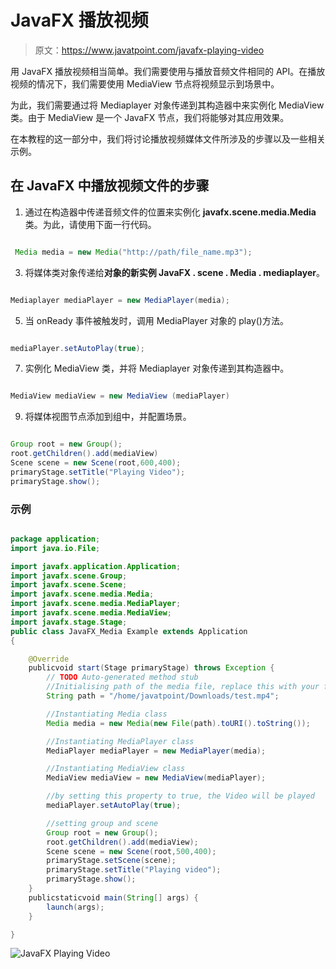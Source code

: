 # JavaFX 播放视频

> 原文：<https://www.javatpoint.com/javafx-playing-video>

用 JavaFX 播放视频相当简单。我们需要使用与播放音频文件相同的 API。在播放视频的情况下，我们需要使用 MediaView 节点将视频显示到场景中。

为此，我们需要通过将 Mediaplayer 对象传递到其构造器中来实例化 MediaView 类。由于 MediaView 是一个 JavaFX 节点，我们将能够对其应用效果。

在本教程的这一部分中，我们将讨论播放视频媒体文件所涉及的步骤以及一些相关示例。

## 在 JavaFX 中播放视频文件的步骤

1.  通过在构造器中传递音频文件的位置来实例化 **javafx.scene.media.Media** 类。为此，请使用下面一行代码。

```java

 Media media = new Media("http://path/file_name.mp3");

```

3.  将媒体类对象传递给**对象的新实例 JavaFX . scene . Media . mediaplayer**。

```java

Mediaplayer mediaPlayer = new MediaPlayer(media);

```

5.  当 onReady 事件被触发时，调用 MediaPlayer 对象的 play()方法。

```java

mediaPlayer.setAutoPlay(true);

```

7.  实例化 MediaView 类，并将 Mediaplayer 对象传递到其构造器中。

```java

MediaView mediaView = new MediaView (mediaPlayer)

```

9.  将媒体视图节点添加到组中，并配置场景。

```java

Group root = new Group();
root.getChildren().add(mediaView)
Scene scene = new Scene(root,600,400);
primaryStage.setTitle("Playing Video");
primaryStage.show();

```

### 示例

```java

package application;
import java.io.File;

import javafx.application.Application;
import javafx.scene.Group;
import javafx.scene.Scene;
import javafx.scene.media.Media;
import javafx.scene.media.MediaPlayer;
import javafx.scene.media.MediaView;
import javafx.stage.Stage;
public class JavaFX_Media Example extends Application
{

	@Override
	publicvoid start(Stage primaryStage) throws Exception {
		// TODO Auto-generated method stub
		//Initialising path of the media file, replace this with your file path 
		String path = "/home/javatpoint/Downloads/test.mp4";

		//Instantiating Media class
		Media media = new Media(new File(path).toURI().toString());

		//Instantiating MediaPlayer class 
		MediaPlayer mediaPlayer = new MediaPlayer(media);

		//Instantiating MediaView class 
		MediaView mediaView = new MediaView(mediaPlayer);

		//by setting this property to true, the Video will be played 
		mediaPlayer.setAutoPlay(true);

		//setting group and scene 
		Group root = new Group();
		root.getChildren().add(mediaView);
		Scene scene = new Scene(root,500,400);
		primaryStage.setScene(scene);
		primaryStage.setTitle("Playing video");
		primaryStage.show();
	}
	publicstaticvoid main(String[] args) {
		launch(args);
	}

}

```

![JavaFX Playing Video](../img/fc2e6581f24393cc5eabbb62ad9f14f6.png)